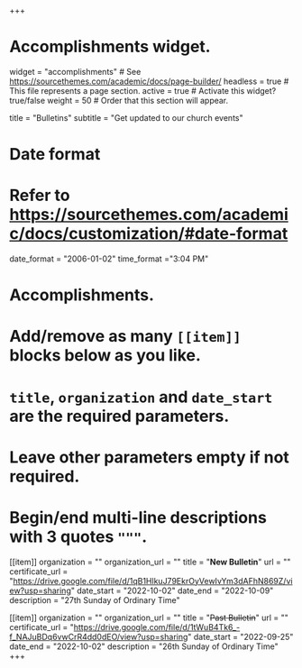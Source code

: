 +++
# Accomplishments widget.
widget = "accomplishments"  # See https://sourcethemes.com/academic/docs/page-builder/
headless = true  # This file represents a page section.
active = true  # Activate this widget? true/false
weight = 50  # Order that this section will appear.

title = "Bulletins"
subtitle = "Get updated to our church events"

# Date format
#   Refer to https://sourcethemes.com/academic/docs/customization/#date-format
date_format = "2006-01-02"
time_format ="3:04 PM"

# Accomplishments.
#   Add/remove as many `[[item]]` blocks below as you like.
#   `title`, `organization` and `date_start` are the required parameters.
#   Leave other parameters empty if not required.
#   Begin/end multi-line descriptions with 3 quotes `"""`.


[[item]]
  organization = ""
  organization_url = ""
  title = "**New Bulletin**"
  url = ""
  certificate_url = "https://drive.google.com/file/d/1qB1HlkuJ79EkrOyVewIvYm3dAFhN869Z/view?usp=sharing"
  date_start = "2022-10-02"
  date_end = "2022-10-09"
  description = "27th Sunday of Ordinary Time"

[[item]]
  organization = ""
  organization_url = ""
  title = "~~Past Bulletin~~"
  url = ""
  certificate_url = "https://drive.google.com/file/d/1tWuB4Tk6_-f_NAJuBDq6vwCrR4dd0dEO/view?usp=sharing"
  date_start = "2022-09-25"
  date_end = "2022-10-02"
  description = "26th Sunday of Ordinary Time"
+++
